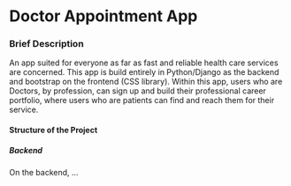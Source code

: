 # Doctor Appointment App

### Brief Description
An app suited for everyone as far as fast and reliable health care services
are concerned. This app is build entirely in Python/Django as the backend and 
bootstrap on the frontend (CSS library). Within this app, users who are Doctors, by 
profession, can sign up and build their professional career portfolio, where users 
who are patients can find and reach them for their service.


#### Structure of the Project 
##### Backend
On the backend, ...